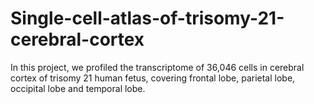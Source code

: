 # Single-cell-atlas-of-trisomy-21-cerebral-cortex
In this project, we profiled the transcriptome of 36,046 cells in cerebral cortex of trisomy 21 human fetus, covering frontal lobe, parietal lobe, occipital lobe and temporal lobe. 
